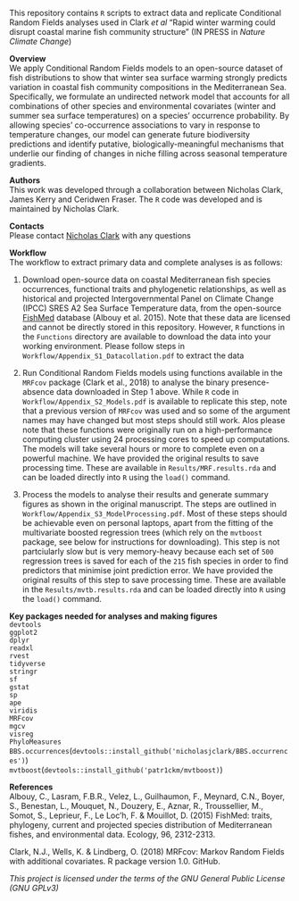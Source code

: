 
<!-- README.md is generated from README.Rmd. Please edit that file -->

This repository contains `R` scripts to extract data and replicate
Conditional Random Fields analyses used in Clark *et al* “Rapid winter
warming could disrupt coastal marine fish community structure” (IN PRESS
in *Nature Climate Change*)

**Overview**  
We apply Conditional Random Fields models to an open-source dataset of
fish distributions to show that winter sea surface warming strongly
predicts variation in coastal fish community compositions in the
Mediterranean Sea. Specifically, we formulate an undirected network
model that accounts for all combinations of other species and
environmental covariates (winter and summer sea surface temperatures) on
a species’ occurrence probability. By allowing species’ co-occurrence
associations to vary in response to temperature changes, our model can
generate future biodiversity predictions and identify putative,
biologically-meaningful mechanisms that underlie our finding of changes
in niche filling across seasonal temperature gradients.

**Authors**  
This work was developed through a collaboration between Nicholas Clark,
James Kerry and Ceridwen Fraser. The `R` code was developed and is
maintained by Nicholas Clark.

**Contacts**  
Please contact [Nicholas
Clark](https://researchers.uq.edu.au/researcher/15140) with any
questions

**Workflow**  
The workflow to extract primary data and complete analyses is as
follows:

1.  Download open-source data on coastal Mediterranean fish species
    occurrences, functional traits and phylogenetic relationships, as
    well as historical and projected Intergovernmental Panel on Climate
    Change (IPCC) SRES A2 Sea Surface Temperature data, from the
    open-source [FishMed](http://www.esapubs.org/archive/ecol/E096/203/)
    database (Albouy et al. 2015). Note that these data are licensed and
    cannot be directly stored in this repository. However, `R` functions
    in the `Functions` directory are available to download the data into
    your working environment. Please follow steps in
    `Workflow/Appendix_S1_Datacollation.pdf` to extract the data

2.  Run Conditional Random Fields models using functions available in
    the `MRFcov` package (Clark et al., 2018) to analyse the binary
    presence-absence data downloaded in Step 1 above. While `R` code in
    `Workflow/Appendix_S2_Models.pdf` is available to replicate this
    step, note that a previous version of `MRFcov` was used and so some
    of the argument names may have changed but most steps should still
    work. Alos please note that these functions were originally run on a
    high-performance computing cluster using 24 processing cores to
    speed up computations. The models will take several hours or more to
    complete even on a powerful machine. We have provided the original
    results to save processing time. These are available in
    `Results/MRF.results.rda` and can be loaded directly into `R` using
    the `load()` command.

3.  Process the models to analyse their results and generate summary
    figures as shown in the original manuscript. The steps are outlined
    in `Workflow/Appendix_S3_ModelProcessing.pdf`. Most of these steps
    should be achievable even on personal laptops, apart from the
    fitting of the multivariate boosted regression trees (which rely on
    the `mvtboost` package, see below for instructions for downloading).
    This step is not partciularly slow but is very memory-heavy because
    each set of `500` regression trees is saved for each of the `215`
    fish species in order to find predictors that minimise joint
    prediction error. We have provided the original results of this step
    to save processing time. These are available in the
    `Results/mvtb.results.rda` and can be loaded directly into `R` using
    the `load()` command.

**Key packages needed for analyses and making
figures**  
`devtools`  
`ggplot2`  
`dplyr`  
`readxl`  
`rvest`  
`tidyverse`  
`stringr`  
`sf`  
`gstat`  
`sp`  
`ape`  
`viridis`  
`MRFcov`  
`mgcv`  
`visreg`  
`PhyloMeasures`  
`BBS.occurrences`(`devtools::install_github('nicholasjclark/BBS.occurrences')`)  
`mvtboost`(`devtools::install_github('patr1ckm/mvtboost)`)

**References**  
Albouy, C., Lasram, F.B.R., Velez, L., Guilhaumon, F., Meynard, C.N.,
Boyer, S., Benestan, L., Mouquet, N., Douzery, E., Aznar, R.,
Troussellier, M., Somot, S., Leprieur, F., Le Loc’h, F. & Mouillot, D.
(2015) FishMed: traits, phylogeny, current and projected species
distribution of Mediterranean fishes, and environmental data. Ecology,
96, 2312-2313.

Clark, N.J., Wells, K. & Lindberg, O. (2018) MRFcov: Markov Random
Fields with additional covariates. R package version 1.0. GitHub.

*This project is licensed under the terms of the GNU General Public
License (GNU GPLv3)*
